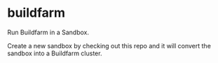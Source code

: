 # buildfarm

Run Buildfarm in a Sandbox.

Create a new sandbox by checking out this repo and it will convert
the sandbox into a Buildfarm cluster.
